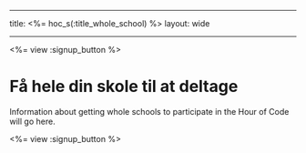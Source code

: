 * * *

title: <%= hoc_s(:title_whole_school) %> layout: wide

* * *

<%= view :signup_button %>

# Få hele din skole til at deltage

Information about getting whole schools to participate in the Hour of Code will go here.

<%= view :signup_button %>